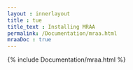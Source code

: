 ```yaml
---
layout : innerlayout
title : tue
title_text : Installing MRAA
permalink: /Documentation/mraa.html
mraaDoc : true
---
```


{% include Documentation/mraa.html %}